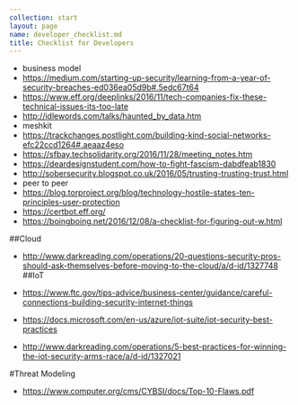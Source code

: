 ```yaml
---
collection: start
layout: page
name: developer_checklist.md
title: Checklist for Developers
---
```


* business model
* https://medium.com/starting-up-security/learning-from-a-year-of-security-breaches-ed036ea05d9b#.5edc67t64
* https://www.eff.org/deeplinks/2016/11/tech-companies-fix-these-technical-issues-its-too-late
* http://idlewords.com/talks/haunted_by_data.htm
* meshkit
* https://trackchanges.postlight.com/building-kind-social-networks-efc22ccd1264#.aeaaz4eso
* https://sfbay.techsolidarity.org/2016/11/28/meeting_notes.htm
* https://deardesignstudent.com/how-to-fight-fascism-dabdfeab1830
* http://sobersecurity.blogspot.co.uk/2016/05/trusting-trusting-trust.html
* peer to peer
* https://blog.torproject.org/blog/technology-hostile-states-ten-principles-user-protection
* https://certbot.eff.org/
* https://boingboing.net/2016/12/08/a-checklist-for-figuring-out-w.html

##Cloud
* http://www.darkreading.com/operations/20-questions-security-pros-should-ask-themselves-before-moving-to-the-cloud/a/d-id/1327748
##IoT

* https://www.ftc.gov/tips-advice/business-center/guidance/careful-connections-building-security-internet-things
* https://docs.microsoft.com/en-us/azure/iot-suite/iot-security-best-practices
* http://www.darkreading.com/operations/5-best-practices-for-winning-the-iot-security-arms-race/a/d-id/1327021

#Threat Modeling
* https://www.computer.org/cms/CYBSI/docs/Top-10-Flaws.pdf
